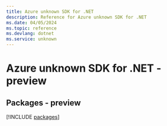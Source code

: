 ```yaml
---
title: Azure unknown SDK for .NET
description: Reference for Azure unknown SDK for .NET
ms.date: 04/05/2024
ms.topic: reference
ms.devlang: dotnet
ms.service: unknown
---
```

# Azure unknown SDK for .NET - preview
## Packages - preview
[!INCLUDE [packages](unknown-index.md)]